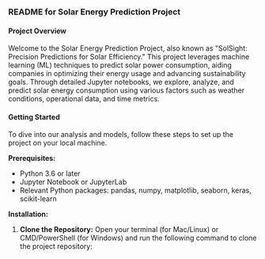 ### README for Solar Energy Prediction Project

#### Project Overview
Welcome to the Solar Energy Prediction Project, also known as "SolSight: Precision Predictions for Solar Efficiency." This project leverages machine learning (ML) techniques to predict solar power consumption, aiding companies in optimizing their energy usage and advancing sustainability goals. Through detailed Jupyter notebooks, we explore, analyze, and predict solar energy consumption using various factors such as weather conditions, operational data, and time metrics.

#### Getting Started

To dive into our analysis and models, follow these steps to set up the project on your local machine.

**Prerequisites:**
- Python 3.6 or later
- Jupyter Notebook or JupyterLab
- Relevant Python packages: pandas, numpy, matplotlib, seaborn, keras, scikit-learn

**Installation:**

1. **Clone the Repository:**
   Open your terminal (for Mac/Linux) or CMD/PowerShell (for Windows) and run the following command to clone the project repository:

